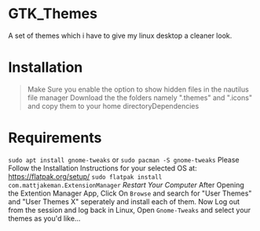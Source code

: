 # GTK_Themes
A set of themes which i have to give my linux desktop a cleaner look.

# Installation
> Make Sure you enable the option to show hidden files in the nautilus file manager
Download the the folders namely ".themes" and ".icons" and copy them to your home directoryDependencies

# Requirements
`sudo apt install gnome-tweaks` or `sudo pacman -S gnome-tweaks`
Please Follow the Installation Instructions for your selected OS at: https://flatpak.org/setup/
`sudo flatpak install com.mattjakeman.ExtensionManager`
*Restart Your Computer*
After Opening the Extention Manager App, Click On `Browse` and search for "User Themes" and "User Themes X" seperately and install each of them.
Now Log out from the session and log back in Linux, Open `Gnome-Tweaks` and select your themes as you'd like...
